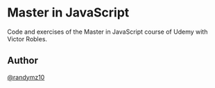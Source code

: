 # Master in JavaScript
Code and exercises of the Master in JavaScript course of Udemy with Victor Robles.

## Author
[@randymz10](https://github.com/randymz10)
